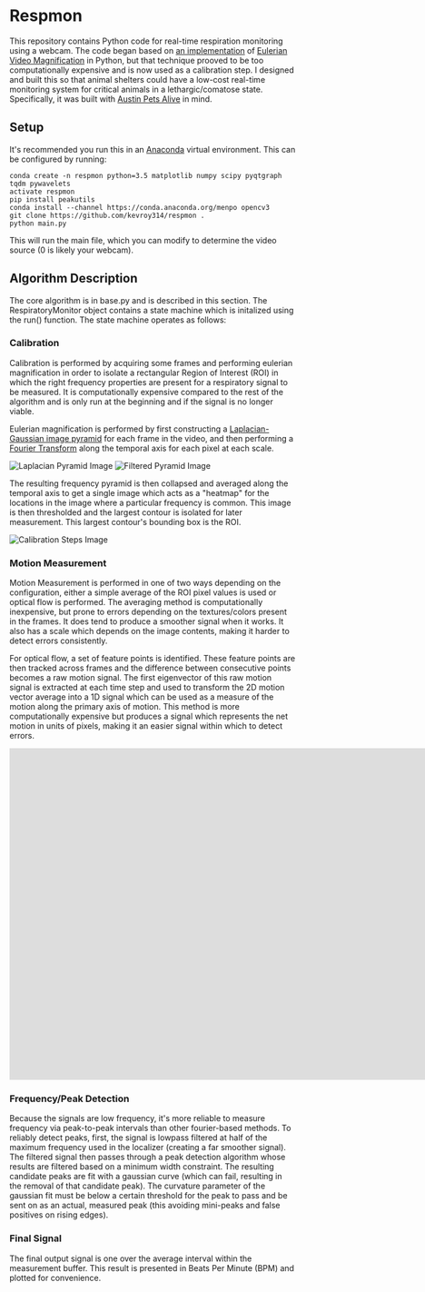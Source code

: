 # Respmon

This repository contains Python code for real-time respiration monitoring using a webcam. The code began based on [an implementation](https://github.com/brycedrennan/eulerian-magnification) of [Eulerian Video Magnification](https://people.csail.mit.edu/mrub/papers/vidmag.pdf) in Python, but that technique prooved to be too computationally expensive and is now used as a calibration step. I designed and built this so that animal shelters could have a low-cost real-time monitoring system for critical animals in a lethargic/comatose state. Specifically, it was built with [Austin Pets Alive](https://www.austinpetsalive.org/) in mind.

## Setup

It's recommended you run this in an [Anaconda](https://www.anaconda.com/download/) virtual environment. This can be configured by running:

    conda create -n respmon python=3.5 matplotlib numpy scipy pyqtgraph tqdm pywavelets
    activate respmon
    pip install peakutils
    conda install --channel https://conda.anaconda.org/menpo opencv3
    git clone https://github.com/kevroy314/respmon .
    python main.py

This will run the main file, which you can modify to determine the video source (0 is likely your webcam).

## Algorithm Description

The core algorithm is in base.py and is described in this section. The RespiratoryMonitor object contains a state machine which is initalized using the run() function. The state machine operates as follows:

<Insert state machine figure>
  
### Calibration

Calibration is performed by acquiring some frames and performing eulerian magnification in order to isolate a rectangular Region of Interest (ROI) in which the right frequency properties are present for a respiratory signal to be measured. It is computationally expensive compared to the rest of the algorithm and is only run at the beginning and if the signal is no longer viable.

Eulerian magnification is performed by first constructing a [Laplacian-Gaussian image pyramid](https://opencv-python-tutroals.readthedocs.io/en/latest/py_tutorials/py_imgproc/py_pyramids/py_pyramids.html) for each frame in the video, and then performing a [Fourier Transform](https://docs.scipy.org/doc/scipy/reference/tutorial/fftpack.html) along the temporal axis for each pixel at each scale. 

![Laplacian Pyramid Image](https://github.com/kevroy314/respmon/raw/master/images/pyramid2.png)
![Filtered Pyramid Image](https://github.com/kevroy314/respmon/raw/master/images/pyramid.png)

The resulting frequency pyramid is then collapsed and averaged along the temporal axis to get a single image which acts as a "heatmap" for the locations in the image where a particular frequency is common. This image is then thresholded and the largest contour is isolated for later measurement. This largest contour's bounding box is the ROI.

![Calibration Steps Image](https://github.com/kevroy314/respmon/raw/master/images/calibration0.png)

### Motion Measurement

Motion Measurement is performed in one of two ways depending on the configuration, either a simple average of the ROI pixel values is used or optical flow is performed. The averaging method is computationally inexpensive, but prone to errors depending on the textures/colors present in the frames. It does tend to produce a smoother signal when it works. It also has a scale which depends on the image contents, making it harder to detect errors consistently.

For optical flow, a set of feature points is identified. These feature points are then tracked across frames and the difference between consecutive points becomes a raw motion signal. The first eigenvector of this raw motion signal is extracted at each time step and used to transform the 2D motion vector average into a 1D signal which can be used as a measure of the motion along the primary axis of motion. This method is more computationally expensive but produces a signal which represents the net motion in units of pixels, making it an easier signal within which to detect errors.

<iframe width="1583" height="584" src="https://www.youtube.com/embed/T8MH772fuOo" frameborder="0" gesture="media" allow="encrypted-media" allowfullscreen></iframe>

### Frequency/Peak Detection

Because the signals are low frequency, it's more reliable to measure frequency via peak-to-peak intervals than other fourier-based methods. To reliably detect peaks, first, the signal is lowpass filtered at half of the maximum frequency used in the localizer (creating a far smoother signal). The filtered signal then passes through a peak detection algorithm whose results are filtered based on a minimum width constraint. The resulting candidate peaks are fit with a gaussian curve (which can fail, resulting in the removal of that candidate peak). The curvature parameter of the gaussian fit must be below a certain threshold for the peak to pass and be sent on as an actual, measured peak (this avoiding mini-peaks and false positives on rising edges). 

### Final Signal

The final output signal is one over the average interval within the measurement buffer. This result is presented in Beats Per Minute (BPM) and plotted for convenience.
